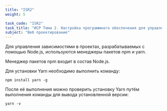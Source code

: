 ```yaml
---
title: "ISR2"
weight: 5

task_code: "ISR2"
task_title: "ИСР Тема 2. Настройка программного обеспечения для управления зависимостями в веб-проекте"
subject: "Веб проектирование"
---
```


Для управления зависимостями в проектах, разрабатываемых с помощью Node.js, используются менеджеры пакетов npm и yarn.

Менеджер пакетов npm входит в состав Node.js.

Для установки Yarn необходимо выполнить команду:

```
npm install yarn -g
```

После её выполнения можно проверить установку Yarn путём выполнения команды для вывода установленной версии:

```
yarn -v
```